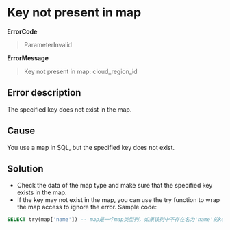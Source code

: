 # Key not present in map

**ErrorCode**

> ParameterInvalid

**ErrorMessage**

> Key not present in map: cloud_region_id

## Error description

The specified key does not exist in the map.

## Cause

You use a map in SQL, but the specified key does not exist.

## Solution

- Check the data of the map type and make sure that the specified key exists in the map.
- If the key may not exist in the map, you can use the try function to wrap the map access to ignore the error.
  Sample code:

```SQL
SELECT try(map['name']) -- map是一个map类型列，如果该列中不存在名为'name'的key，则返回NULL
```
